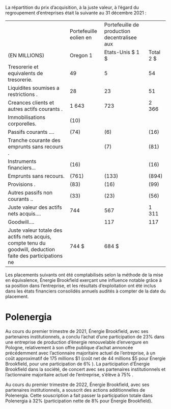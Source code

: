 La répartition du prix d’acquisition, à la juste valeur, à l’égard du regroupement d’entreprises était la suivante au 31 décembre 2021 :   

<table><tr><td></td><td>Portefeuille eolien en</td><td>Portefeuille de production decentralisee aux</td><td></td></tr><tr><td>(EN MILLIONS)</td><td>Oregon 1</td><td>Etats-Unis $ 1 $</td><td>Total 2 $</td></tr><tr><td>Tresorerie et equivalents de tresorerie.</td><td>49</td><td>5</td><td>54</td></tr><tr><td>Liquidites soumises a restrictions .</td><td>28</td><td>23</td><td>51</td></tr><tr><td>Creances clients et autres actifs courants .</td><td>1 643</td><td>723</td><td>2 366</td></tr><tr><td>Immobilisations corporelles.</td><td>(10)</td><td></td><td></td></tr><tr><td>Passifs courants ....</td><td>(74)</td><td>(6)</td><td>(16)</td></tr><tr><td>Tranche courante des emprunts sans recours .</td><td></td><td>(7)</td><td>(81)</td></tr><tr><td>Instruments financiers...</td><td>(16)</td><td></td><td>(16)</td></tr><tr><td>Emprunts sans recours.</td><td>(761)</td><td>(133)</td><td>(894)</td></tr><tr><td>Provisions .</td><td>(83)</td><td>(16)</td><td>(99)</td></tr><tr><td>Autres passifs non courants ..</td><td>(33)</td><td>(23)</td><td>(56)</td></tr><tr><td>Juste valeur des actifs nets acquis....</td><td>744</td><td>567</td><td>1 311</td></tr><tr><td>Goodwill....</td><td></td><td>117</td><td>117</td></tr><tr><td>Juste valeur totale des actifs nets acquis, compte tenu du goodwill, deduction faite des participations ne</td><td>744 $</td><td>684 $</td><td></td></tr></table>

Les placements suivants ont été comptabilisés selon la méthode de la mise en équivalence, Énergie Brookfield exerçant une influence notable grâce à sa position dans l’entreprise, et les résultats d’exploitation ont été inclus dans les états financiers consolidés annuels audités à compter de la date du placement.

# Polenergia

Au cours du premier trimestre de 2021, Énergie Brookfield, avec ses partenaires institutionnels, a conclu l’achat d’une participation de $23 \%$ dans une entreprise de production d’énergie renouvelable d’envergure en Pologne, relativement à son offre publique d’achat annoncée précédemment avec l’actionnaire majoritaire actuel de l’entreprise, à un coût approximatif de 175 millions $\$ 1$ (coût net de 44 millions $\$ 5$ pour Énergie Brookfield, pour une participation de $6 \%$ ). La participation d’Énergie Brookfield dans la société, de concert avec ses partenaires institutionnels et l’actionnaire majoritaire actuel de l’entreprise, s’élève à $7 5 \%$ .

Au cours du premier trimestre de 2022, Énergie Brookfield, avec ses partenaires institutionnels, a souscrit des actions additionnelles de Polenergia. Cette souscription a fait passer la participation totale dans Polenergia à $32 \%$ (participation nette de $8 \%$ pour Énergie Brookfield).